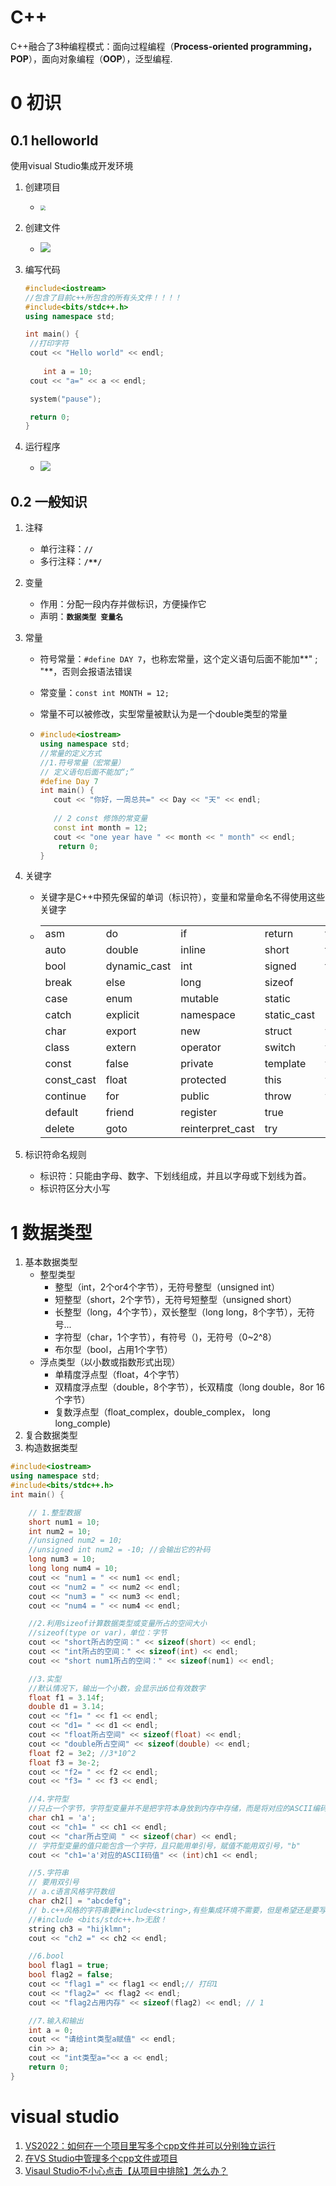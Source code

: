 # C++

C++融合了3种编程模式：面向过程编程（**Process-oriented programming，POP**），面向对象编程（**OOP**），泛型编程.

# 0 初识

## 0.1 helloworld

使用visual Studio集成开发环境

1. 创建项目

   - <img src="./legend/创建空项目.png" style="zoom: 50%;" />

2. 创建文件

   - ![](./legend/创建helloworld.png)

3. 编写代码

   ```c++
   #include<iostream>
   //包含了目前c++所包含的所有头文件！！！！
   #include<bits/stdc++.h>
   using namespace std;
   
   int main() {
   	//打印字符
   	cout << "Hello world" << endl;
      
       int a = 10;
   	cout << "a=" << a << endl;
   
   	system("pause");
   
   	return 0;
   }
   ```

4. 运行程序

   - ![](./legend/运行helloworld.png)

   

## 0.2 一般知识

1. 注释

   - 单行注释：**`//`**
   - 多行注释：**`/**/`**

2. 变量

   - 作用：分配一段内存并做标识，方便操作它
   - 声明：**`数据类型 变量名`**

3. 常量

   - 符号常量：`#define DAY 7`，也称宏常量，这个定义语句后面不能加**" ; "**，否则会报语法错误

   - 常变量：`const int MONTH = 12;`

   - 常量不可以被修改，实型常量被默认为是一个double类型的常量

   - ```c++
     #include<iostream>
     using namespace std;
     //常量的定义方式
     //1.符号常量（宏常量）
     // 定义语句后面不能加“;”
     #define Day 7
     int main() {
     	cout << "你好，一周总共=" << Day << "天" << endl;
     	
     	// 2 const 修饰的常变量
     	const int month = 12;
     	cout << "one year have " << month << " month" << endl;
         return 0;
     }
     ```

4. 关键字

   - 关键字是C++中预先保留的单词（标识符），变量和常量命名不得使用这些关键字

   - |            |              |                  |             |          |
     | ---------- | ------------ | ---------------- | ----------- | -------- |
     | asm        | do           | if               | return      | typedef  |
     | auto       | double       | inline           | short       | typeid   |
     | bool       | dynamic_cast | int              | signed      | typename |
     | break      | else         | long             | sizeof      | union    |
     | case       | enum         | mutable          | static      | unsigned |
     | catch      | explicit     | namespace        | static_cast | using    |
     | char       | export       | new              | struct      | virtual  |
     | class      | extern       | operator         | switch      | void     |
     | const      | false        | private          | template    | volatile |
     | const_cast | float        | protected        | this        | wchar_t  |
     | continue   | for          | public           | throw       | while    |
     | default    | friend       | register         | true        |          |
     | delete     | goto         | reinterpret_cast | try         |          |

5. 标识符命名规则

   - 标识符：只能由字母、数字、下划线组成，并且以字母或下划线为首。
   - 标识符区分大小写



# 1 数据类型

1. 基本数据类型
   - 整型类型
     - 整型（int，2个or4个字节），无符号整型（unsigned int）
     - 短整型（short，2个字节），无符号短整型（unsigned short）
     - 长整型（long，4个字节），双长整型（long long，8个字节），无符号...
     - 字符型（char，1个字节），有符号（)，无符号（0~2^8）
     - 布尔型（bool，占用1个字节）
   - 浮点类型（以小数或指数形式出现）
     - 单精度浮点型（float，4个字节）
     - 双精度浮点型（double，8个字节），长双精度（long double，8or 16个字节）
     - 复数浮点型（float_complex，double_complex， long long_comple)
2. 复合数据类型
3. 构造数据类型

```c++
#include<iostream>
using namespace std;
#include<bits/stdc++.h>
int main() {

	// 1.整型数据
	short num1 = 10;
	int num2 = 10;
	//unsigned num2 = 10;
	//unsigned int num2 = -10; //会输出它的补码
	long num3 = 10;
	long long num4 = 10;
	cout << "num1 = " << num1 << endl;
	cout << "num2 = " << num2 << endl;
	cout << "num3 = " << num3 << endl;
	cout << "num4 = " << num4 << endl;

	//2.利用sizeof计算数据类型或变量所占的空间大小
	//sizeof(type or var)，单位：字节
	cout << "short所占的空间：" << sizeof(short) << endl;
	cout << "int所占的空间：" << sizeof(int) << endl;
	cout << "short num1所占的空间：" << sizeof(num1) << endl;

	//3.实型
	//默认情况下，输出一个小数，会显示出6位有效数字
	float f1 = 3.14f;
	double d1 = 3.14;
	cout << "f1= " << f1 << endl;
	cout << "d1= " << d1 << endl;
	cout << "float所占空间" << sizeof(float) << endl;
	cout << "double所占空间" << sizeof(double) << endl;
	float f2 = 3e2; //3*10^2
	float f3 = 3e-2;
	cout << "f2= " << f2 << endl;
	cout << "f3= " << f3 << endl;

	//4.字符型
	//只占一个字节，字符型变量并不是把字符本身放到内存中存储，而是将对应的ASCII编码放入到存储单元
	char ch1 = 'a';
	cout << "ch1= " << ch1 << endl;
	cout << "char所占空间 " << sizeof(char) << endl;
	// 字符型变量的值只能包含一个字符，且只能用单引号，赋值不能用双引号，"b"
	cout << "ch1='a'对应的ASCII码值" << (int)ch1 << endl;

	//5.字符串
	// 要用双引号
	// a.c语言风格字符数组
	char ch2[] = "abcdefg";
	// b.c++风格的字符串要#include<string>,有些集成环境不需要，但是希望还是要写上。
	//#include <bits/stdc++.h>无敌！
	string ch3 = "hijklmn";
	cout << "ch2 =" << ch2 << endl;

	//6.bool
	bool flag1 = true;
	bool flag2 = false;
	cout << "flag1 =" << flag1 << endl;// 打印1
	cout << "flag2=" << flag2 << endl;
	cout << "flag2占用内存" << sizeof(flag2) << endl; // 1

	//7.输入和输出
	int a = 0;
	cout << "请给int类型a赋值" << endl;
	cin >> a;
	cout << "int类型a="<< a << endl;
	return 0;
}
```



# visual studio

1. [VS2022：如何在一个项目里写多个cpp文件并可以分别独立运行](https://blog.csdn.net/yang2330648064/article/details/123191912)
2. [在VS Studio中管理多个cpp文件或项目](https://blog.csdn.net/Kern5/article/details/127350204)
3. [Visaul Studio不小心点击【从项目中排除】怎么办？](https://zhuanlan.zhihu.com/p/509737464)